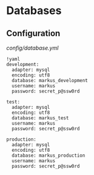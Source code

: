 Databases
=============

Configuration
--------------------------

    
*config/database.yml*


    !yaml
    development:
      adapter: mysql
      encoding: utf8
      database: markus_development
      username: markus
      password: secret_p@ssw0rd

    test:
      adapter: mysql
      encoding: utf8
      database: markus_test
      username: markus
      password: secret_p@ssw0rd
    
    production:
      adapter: mysql
      encoding: utf8
      database: markus_production
      username: markus
      password: secret_p@ssw0rd
